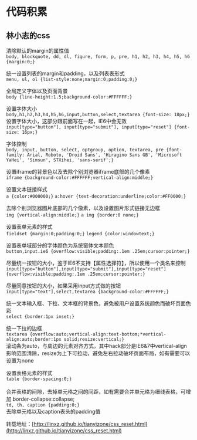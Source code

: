 # 代码积累
林小志的css
---
清除默认的margin的属性值</br>
`body,
blockquote,
dd,
dl,
figure,
form,
p,
pre,
h1,
h2,
h3,
h4,
h5,
h6 {margin:0;}`

统一设置列表的margin和padding，以及列表表形式</br>
`menu,
ul,
ol {list-style:none;margin:0;padding:0;}`


全局定义字体以及页面背景</br>
`body {line-height:1.5;background-color:#FFFFFF;}`


设置字体大小</br>
`body,h1,h2,h3,h4,h5,h6,input,button,select,textarea {font-size: 18px;}`
</br>设置字体大小，这部分跟前面写在一起，IE6中会无效</br>
`input[type="button"],
input[type="submit"],
input[type="reset"] {font-size: 16px;}`


字体控制</br>
`body,
input,
button,
select,
optgroup,
option,
textarea,
pre {font-family: Arial, Roboto, 'Droid Sans', 'Hiragino Sans GB', 'Microsoft YaHei', 'Simsun', STXihei, 'sans-serif';}`


设置iframe的背景色以及去除个别浏览器iframe底部的几个像素</br>
    `iframe {background-color:#FFFFFF;vertical-align:middle;}`


设置文本链接样式</br>
    `a {color:#000000;}`
    `a:hover {text-decoration:underline;color:#FF0000;}`


去除个别浏览器图片底部的几个像素，以及设置图片形式链接无边框</br>
    `img {vertical-align:middle;}`
    `a img {border:0 none;}`


设置表单元素的样式</br>
        `fieldset {margin:0;padding:0;}`
        `legend {color:windowtext;}`
        
        
设置表单域部分的字体颜色为系统窗体文本颜色</br>
        `button,input.ie6 {overflow:visible;padding:.1em .25em;cursor:pointer;}`
       
       
尽量统一按钮的大小，鉴于IE6不支持【属性选择符】，所以使用一个类名来控制</br>
        `input[type="button"],input[type="submit"],input[type="reset"] {overflow:visible;padding:.1em .25em;cursor:pointer;}`


尽量同意按钮的大小，如果采用input方式做的按钮</br>
        `input[type="text"],select,textarea {background-color:#FFFFFF;}`
      
      
统一文本输入框、下拉、文本框的背景色，避免被用户设置系统颜色而破坏页面色彩</br>
        `select {border:1px inset;}`
        

统一下拉的边框</br>
        `textarea {overflow:auto;vertical-align:text-bottom;*vertical-align:auto;border:1px solid;resize:vertical;}`
</br>滚动条为auto，与周边的元素对齐方式，其中hack部分是IE6&7中vertical-align影响范围清除，resize为上下可拉动，避免左右拉动破坏页面布局，如有需要可以设置为none


设置表格元素的样式</br>
        `table {border-spacing:0;}`       
</br>合并表格的间隙，去掉单元格之间的间距，如有需要合并单元格为细线表格，可增加 border-collapse:collapse;</br>
        `td, th, caption {padding:0;}`
</br>去除单元格以及caption表头的padding值</br>

转载地址：[http://linxz.github.io/tianyizone/css_reset.html](http://linxz.github.io/tianyizone/css_reset.html)
